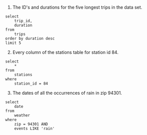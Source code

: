 1. The ID's and durations for the five longest trips in the data set.

```
select
	trip_id,
	duration
from
	trips
order by duration desc
limit 5
```


2. Every column of the stations table for station id 84.

```
select
	*
from
	stations
where
	station_id = 84
```

3. The dates of all the occurrences of rain in zip 94301.

```
select
	date
from
	weather
where 
	zip = 94301 AND
	events LIKE 'rain'
```